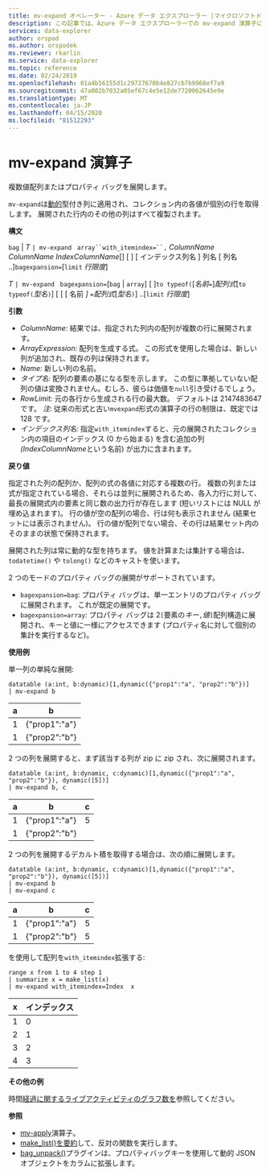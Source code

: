 ```yaml
---
title: mv-expand オペレーター - Azure データ エクスプローラー |マイクロソフトドキュメント
description: この記事では、Azure データ エクスプローラーでの mv-expand 演算子について説明します。
services: data-explorer
author: orspod
ms.author: orspodek
ms.reviewer: rkarlin
ms.service: data-explorer
ms.topic: reference
ms.date: 02/24/2019
ms.openlocfilehash: 01a4b56155d1c29727670b4e827cb7b9968ef7a9
ms.sourcegitcommit: 47a002b7032a05ef67c4e5e12de7720062645e9e
ms.translationtype: MT
ms.contentlocale: ja-JP
ms.lasthandoff: 04/15/2020
ms.locfileid: "81512293"
---
```

# <a name="mv-expand-operator"></a>mv-expand 演算子

複数値配列またはプロパティ バッグを展開します。

`mv-expand`は[動的](./scalar-data-types/dynamic.md)型付き列に適用され、コレクション内の各値が個別の行を取得します。 展開された行内のその他の列はすべて複製されます。 

**構文**

`bag` |  *T* `| mv-expand ` `array``with_itemindex=``,` *ColumnName* *ColumnName* *IndexColumnName*[] [ ] [ インデックス列名 ] 列名 [ 列名 ..]`bagexpansion=`[`limit` *行限度*]

*T* `| mv-expand ` `bagexpansion=`[`bag` | `array`] [ ]`to typeof(`[*名前*`=`]*配列式*[`to typeof(`*型名*`)`] [ [ [ 名前 *]* `=`*配列式*[*型名*`)`] ..[`limit` *行限度*]

**引数**

* *ColumnName:* 結果では、指定された列内の配列が複数の行に展開されます。 
* *ArrayExpression:* 配列を生成する式。 この形式を使用した場合は、新しい列が追加され、既存の列は保持されます。
* *Name:* 新しい列の名前。
* *タイプ名:* 配列の要素の基になる型を示します。
    この型に準拠していない配列の値は変換されません。むしろ、彼らは価値を`null`引き受けるでしょう。
* *RowLimit:* 元の各行から生成される行の最大数。 デフォルトは 2147483647 です。 
*注*: 従来の形式と古い`mvexpand`形式の演算子の行の制限は、既定では 128 です。
* *インデックス列名:* 指定`with_itemindex`すると、元の展開されたコレクション内の項目のインデックス (0 から始まる) を含む追加の列 *(IndexColumnName*という名前) が出力に含まれます。 

**戻り値**

指定された列の配列か、配列の式の各値に対応する複数の行。
複数の列または式が指定されている場合、それらは並列に展開されるため、各入力行に対して、最長の展開式内の要素と同じ数の出力行が存在します (短いリストには NULL が埋め込まれます)。 行の値が空の配列の場合、行は何も表示されません (結果セットには表示されません)。 行の値が配列でない場合、その行は結果セット内のそのままの状態で保持されます。 

展開された列は常に動的な型を持ちます。 値を計算または集計する場合は、`todatetime()` や `tolong()` などのキャストを使います。

2 つのモードのプロパティ バッグの展開がサポートされています。
* `bagexpansion=bag`: プロパティ バッグは、単一エントリのプロパティ バッグに展開されます。 これが既定の展開です。
* `bagexpansion=array`: プロパティ バッグは 2`[`要素の*キー*`,`*値*`]`配列構造に展開され、キーと値に一様にアクセスできます (プロパティ名に対して個別の集計を実行するなど)。 

**使用例**

単一列の単純な展開:
 ```kusto
datatable (a:int, b:dynamic)[1,dynamic({"prop1":"a", "prop2":"b"})]
| mv-expand b 
```

|a|b|
|---|---|
|1|{"prop1":"a"}|
|1|{"prop2":"b"}|


2 つの列を展開すると、まず該当する列が zip に zip され、次に展開されます。

```kusto
datatable (a:int, b:dynamic, c:dynamic)[1,dynamic({"prop1":"a", "prop2":"b"}), dynamic([5])]
| mv-expand b, c 
```

|a|b|c|
|---|---|---|
|1|{"prop1":"a"}|5|
|1|{"prop2":"b"}||

2 つの列を展開するデカルト積を取得する場合は、次の順に展開します。
```kusto
datatable (a:int, b:dynamic, c:dynamic)[1,dynamic({"prop1":"a", "prop2":"b"}), dynamic([5])]
| mv-expand b 
| mv-expand c
```

|a|b|c|
|---|---|---|
|1|{"prop1":"a"}|5|
|1|{"prop2":"b"}|5|


を使用して配列を`with_itemindex`拡張する:
```kusto
range x from 1 to 4 step 1 
| summarize x = make_list(x) 
| mv-expand with_itemindex=Index  x 
```

|x|インデックス|
|---|---|
|1|0|
|2|1|
|3|2|
|4|3|


**その他の例**

時間[経過に関するライブアクティビティのグラフ数を](./samples.md#concurrent-activities)参照してください。

**参照**

- [mv-apply](./mv-applyoperator.md)演算子。
- [make_list()を要約](makelist-aggfunction.md)して、反対の関数を実行します。
- [bag_unpack()](bag-unpackplugin.md)プラグインは、プロパティバッグキーを使用して動的 JSON オブジェクトをカラムに拡張します。